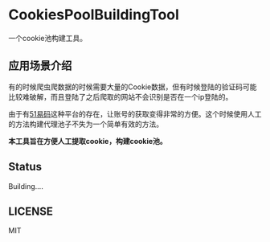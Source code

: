 # CookiesPoolBuildingTool
一个cookie池构建工具。

## 应用场景介绍
有的时候爬虫爬数据的时候需要大量的Cookie数据，但有时候登陆的验证码可能比较难破解，而且登陆了之后爬取的网站不会识别是否在一个ip登陆的。

由于有[51易码](http://www.51ym.me/)这种平台的存在，让账号的获取变得非常的方便。这个时候使用人工的方法构建代理池子不失为一个简单有效的方法。

**本工具旨在方便人工提取cookie，构建cookie池。**

## Status
Building....



## LICENSE
MIT